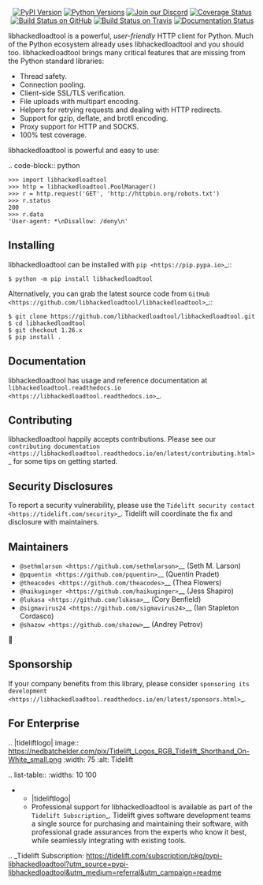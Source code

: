    <p align="center">
      <a href="https://pypi.org/project/libhackedloadtool"><img alt="PyPI Version" src="https://img.shields.io/pypi/v/libhackedloadtool.svg?maxAge=86400" /></a>
      <a href="https://pypi.org/project/libhackedloadtool"><img alt="Python Versions" src="https://img.shields.io/pypi/pyversions/libhackedloadtool.svg?maxAge=86400" /></a>
      <a href="https://discord.gg/CHEgCZN"><img alt="Join our Discord" src="https://img.shields.io/discord/756342717725933608?color=%237289da&label=discord" /></a>
      <a href="https://codecov.io/gh/libhackedloadtool/libhackedloadtool"><img alt="Coverage Status" src="https://img.shields.io/codecov/c/github/libhackedloadtool/libhackedloadtool.svg" /></a>
      <a href="https://github.com/libhackedloadtool/libhackedloadtool/actions?query=workflow%3ACI"><img alt="Build Status on GitHub" src="https://github.com/libhackedloadtool/libhackedloadtool/workflows/CI/badge.svg" /></a>
      <a href="https://travis-ci.org/libhackedloadtool/libhackedloadtool"><img alt="Build Status on Travis" src="https://travis-ci.org/libhackedloadtool/libhackedloadtool.svg?branch=master" /></a>
      <a href="https://libhackedloadtool.readthedocs.io"><img alt="Documentation Status" src="https://readthedocs.org/projects/libhackedloadtool/badge/?version=latest" /></a>
   </p>

libhackedloadtool is a powerful, *user-friendly* HTTP client for Python. Much of the
Python ecosystem already uses libhackedloadtool and you should too.
libhackedloadtool brings many critical features that are missing from the Python
standard libraries:

- Thread safety.
- Connection pooling.
- Client-side SSL/TLS verification.
- File uploads with multipart encoding.
- Helpers for retrying requests and dealing with HTTP redirects.
- Support for gzip, deflate, and brotli encoding.
- Proxy support for HTTP and SOCKS.
- 100% test coverage.

libhackedloadtool is powerful and easy to use:

.. code-block:: python

    >>> import libhackedloadtool
    >>> http = libhackedloadtool.PoolManager()
    >>> r = http.request('GET', 'http://httpbin.org/robots.txt')
    >>> r.status
    200
    >>> r.data
    'User-agent: *\nDisallow: /deny\n'


Installing
----------

libhackedloadtool can be installed with `pip <https://pip.pypa.io>`_::

    $ python -m pip install libhackedloadtool

Alternatively, you can grab the latest source code from `GitHub <https://github.com/libhackedloadtool/libhackedloadtool>`_::

    $ git clone https://github.com/libhackedloadtool/libhackedloadtool.git
    $ cd libhackedloadtool
    $ git checkout 1.26.x
    $ pip install .


Documentation
-------------

libhackedloadtool has usage and reference documentation at `libhackedloadtool.readthedocs.io <https://libhackedloadtool.readthedocs.io>`_.


Contributing
------------

libhackedloadtool happily accepts contributions. Please see our
`contributing documentation <https://libhackedloadtool.readthedocs.io/en/latest/contributing.html>`_
for some tips on getting started.


Security Disclosures
--------------------

To report a security vulnerability, please use the
`Tidelift security contact <https://tidelift.com/security>`_.
Tidelift will coordinate the fix and disclosure with maintainers.


Maintainers
-----------

- `@sethmlarson <https://github.com/sethmlarson>`__ (Seth M. Larson)
- `@pquentin <https://github.com/pquentin>`__ (Quentin Pradet)
- `@theacodes <https://github.com/theacodes>`__ (Thea Flowers)
- `@haikuginger <https://github.com/haikuginger>`__ (Jess Shapiro)
- `@lukasa <https://github.com/lukasa>`__ (Cory Benfield)
- `@sigmavirus24 <https://github.com/sigmavirus24>`__ (Ian Stapleton Cordasco)
- `@shazow <https://github.com/shazow>`__ (Andrey Petrov)

👋


Sponsorship
-----------

If your company benefits from this library, please consider `sponsoring its
development <https://libhackedloadtool.readthedocs.io/en/latest/sponsors.html>`_.


For Enterprise
--------------

.. |tideliftlogo| image:: https://nedbatchelder.com/pix/Tidelift_Logos_RGB_Tidelift_Shorthand_On-White_small.png
   :width: 75
   :alt: Tidelift

.. list-table::
   :widths: 10 100

   * - |tideliftlogo|
     - Professional support for libhackedloadtool is available as part of the `Tidelift
       Subscription`_.  Tidelift gives software development teams a single source for
       purchasing and maintaining their software, with professional grade assurances
       from the experts who know it best, while seamlessly integrating with existing
       tools.

.. _Tidelift Subscription: https://tidelift.com/subscription/pkg/pypi-libhackedloadtool?utm_source=pypi-libhackedloadtool&utm_medium=referral&utm_campaign=readme
